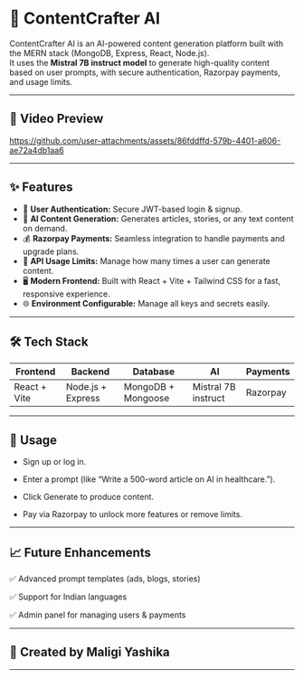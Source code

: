 # 📝 ContentCrafter AI

ContentCrafter AI is an AI-powered content generation platform built with the MERN stack (MongoDB, Express, React, Node.js).  
It uses the **Mistral 7B instruct model** to generate high-quality content based on user prompts, with secure authentication, Razorpay payments, and usage limits.

---

## 🎥 Video Preview

https://github.com/user-attachments/assets/86fddffd-579b-4401-a606-ae72a4db1aa6

---

## ✨ Features

- 🔐 **User Authentication:** Secure JWT-based login & signup.
- 🤖 **AI Content Generation:** Generates articles, stories, or any text content on demand.
- 💰 **Razorpay Payments:** Seamless integration to handle payments and upgrade plans.
- 🚀 **API Usage Limits:** Manage how many times a user can generate content.
- 🖥️ **Modern Frontend:** Built with React + Vite + Tailwind CSS for a fast, responsive experience.
- 🌐 **Environment Configurable:** Manage all keys and secrets easily.

---

## 🛠 Tech Stack

| Frontend | Backend | Database | AI | Payments |
| -------- | ------- | -------- |----|----------|
| React + Vite | Node.js + Express | MongoDB + Mongoose | Mistral 7B instruct | Razorpay |

---

## 🚀 Usage
- Sign up or log in.

- Enter a prompt (like “Write a 500-word article on AI in healthcare.”).

- Click Generate to produce content.

- Pay via Razorpay to unlock more features or remove limits.

---

## 📈 Future Enhancements

✅ Advanced prompt templates (ads, blogs, stories)

✅ Support for Indian languages

✅ Admin panel for managing users & payments

---

## 🌸 Created by Maligi Yashika

---





